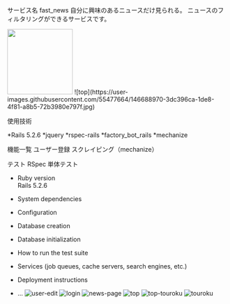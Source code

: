 サービス名  fast_news
自分に興味のあるニュースだけ見られる。
ニュースのフィルタリングができるサービスです。

<img src="https://user-images.githubusercontent.com/55477664/146688970-3dc396ca-1de8-4f81-a8b5-72b3980e797f.jpg" width="150サイズ">
![top](https://user-images.githubusercontent.com/55477664/146688970-3dc396ca-1de8-4f81-a8b5-72b3980e797f.jpg)


使用技術

*Rails 5.2.6
*jquery
*rspec-rails
*factory_bot_rails
*mechanize

機能一覧
ユーザー登録
スクレイピング（mechanize）

テスト
RSpec
単体テスト


* Ruby version  
Rails 5.2.6
* System dependencies


* Configuration

* Database creation

* Database initialization

* How to run the test suite

* Services (job queues, cache servers, search engines, etc.)

* Deployment instructions

* ...
![user-edit](https://user-images.githubusercontent.com/55477664/146688961-f8a3df01-a96b-410e-9582-08a4e09cdddb.jpg)
![login](https://user-images.githubusercontent.com/55477664/146688967-50154cc0-cd51-44b2-822a-c677cea58f59.jpg)
![news-page](https://user-images.githubusercontent.com/55477664/146688968-aee4fa7c-91b0-4d36-98f3-323f0a48fdfb.jpg)
![top](https://user-images.githubusercontent.com/55477664/146688970-3dc396ca-1de8-4f81-a8b5-72b3980e797f.jpg)
![top-touroku](https://user-images.githubusercontent.com/55477664/146688972-75ed11c9-a3bc-4afd-a0a0-9af364fa50b1.jpg)
![touroku](https://user-images.githubusercontent.com/55477664/146688973-954a90aa-680d-4070-ac7b-9c6b27e41feb.jpg)

